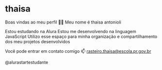 # thaisa
Boas vindas ao meu perfil 💙💙
Meu nome é thaisa antonioli

Estou estudando na Alura
Estou me desenvolvendo na linguagem JavaScript
Utilizo esse espaço para minha organização e compartilhamento dos meu projetos desenvolvidos

Você pode entrar em contato comigo 📫
rasteiro.thaisa@escola.pr.gov.br

@alurastartestudante
